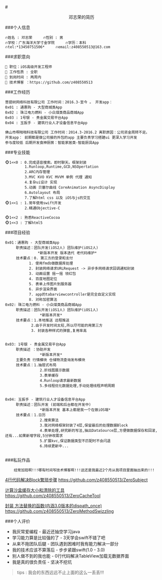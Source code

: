 #<Center>邓志荣的简历</Center>

###个人信息
```
🔥姓名 : 邓志荣     🔥性别 : 男
🔥学校：广东海洋大学寸金学院     🔥学历：本科
🔥tel:*13450751506*     🔥email:z408550513@163.com  
```

###求职意向
```
👑 职位：iOS高级开发工程师
👑 工作性质 : 全职
👑 到岗时间 : 两周内
👑 技术博客 ：https://github.com/z408550513

```

###工作经历
```
菩提树网络科技有限公司 工作时间：2016.3-至今 。 开发app：
0x01 : 通惠购 - 大型商城类App
0x02 : 珠江电力燃料 - 小众煤类商品商城App
0x03 : 1号银 - 贵金属交易平台App
0x04 : 玉扳手 - 建筑行业人才设备信息平台App

佛山市啊啪啪科技有限公司 工作时间：2014.3-2016.2 离职原因：公司资金周转不足。 
开发app： 前期都是做公司接的外包的app 主要负责学习搭建ui 更深入学习开发 
参与度较低 后期开发食神厨房：智能家居类-智能厨具App

```
###专业技能
```
🐵1<<0 : 0.完成语音搜索。即时聊天。框架封装
     	 1.Runloop,Runtime,GCD,NSOpertation
     	 2.ARC内存管理
     	 3.MVC KVO KVC MVVM 单例 代理 通知 
     	 4.复杂ui设计 实现
     	 5.动画 贝塞尔曲线 CoreAnimation AsyncDisplay
     	 6.Autolayout 布局 
     	 7.了解html css 以及 iOS与js的交互
🐵1<<1 : 1.常年使用swift开发
     	 2.精通Objective-C
     	 
🐵1<<2 : 熟悉ReactiveCocoa 
🐵1<<3 : 了解html5
```


###项目经验
```
0x01：通惠购 - 大型商城类App
     职责描述：团队开发(iOS2人) 团队维护(iOS2人)
               *新版本开发 版本迭代 老代码维护*
     技术要点：0. 第三方的登录和支付
           1. 使用fmdb做数据库处理
           2. 封装网络请求URLRequest -> 异步多网络请求回调通知封装
           3. 动画设置 摇一摇 领红包
           4. 百度地图定位
           5. 表单上传图片到服务器
           6. 异步渲染界面
           7. app的tabarviewcontroller是完全自定义实现
           8. 对称加密算法 
0x02: 珠江电力燃料 - 小众煤类商品商城App
     职责描述：团队开发(iOS1人) 团队维护(iOS1人)
     			*新版本开发*
     技术要点：1.本地推送 远程推送
           	2.由于开发时间太短,所以尽可能的用第三方
          	3. 封装各种样式的弹窗,复用率高
           

0x03: 1号银 - 贵金属交易平台App
     职责描述 ：协助开发
     			*新版本开发*
     主要负责 行情模块 仓储物流查询发布模块
     技术要点：1.抽屉式布局
     		 	2.折线图展示数据
     		 	3.表单缓存
     		 	4.Runloop请求最新数据
     		 	5.多线程优化数据处理,手动处理线程声明周期
     		 		

0x04: 玉扳手 - 建筑行业人才设备信息平台App
     职责描述：团队开发 (前端和后台都在开发中)
     			*新版本开发 基本上都是我一个在做iOS端*
     技术要点：1.日历
     			2.搜索算法
     			3.我对网络框架封装了4层,保留最后的处理数据Block
     			4.表单处理,研究新的写法,抽出DataSource层,方便做数据保存和回滚, 还有...如果新增字段,5分钟改需求
     			5.扩展kvc,保证数据类型不匹配时不会闪退
     			6.持续更新中...
         
```

###私玩作品 

```
	经常加班啊!!!哪有时间写技术博客啊!!!这还是我最近2个月从我项目里面抽出来的!!!
```

[4行代码解决Block繁琐步骤](https://github.com/z408550513/ZeroSubject) https://github.com/z408550513/ZeroSubject

[计算沙盒缓存大小和清除的工具](https://github.com/z408550513/ZeroCacheTool) https://github.com/z408550513/ZeroCacheTool

[封装 方法替换的函数(内涵3.0版本的dispath_once)](https://github.com/z408550513/ZeroMethodSwizzling) https://github.com/z408550513/ZeroMethodSwizzling


###个人评价
* 我灰常爱编程 - 最近还抽空学习java  
* 学习能力算是比较强的了 - 3天学会swift不错了吧
* 从来不拖团队后腿 - 团队遇到困难时我有能力解决一部分
* 我的技术应该不算落后 - 步步紧跟swift(1.0 - 3.0) 
* 别人做不到的我也能 - 0行代码解决TableView加载无数据界面
* 我是真的很负责任 - 坚决不挖坑


> tips : 我会的东西远远不止上面的这么一丢丢!!!

